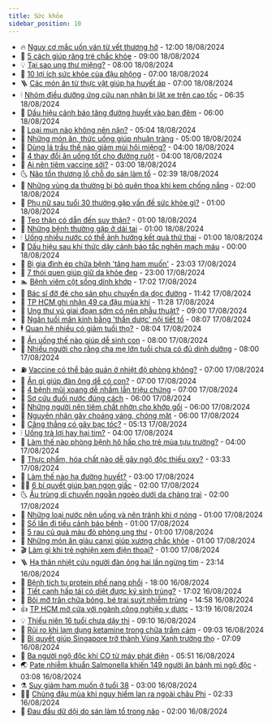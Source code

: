 ```yaml
---
title: Sức khỏe
sidebar_position: 10
---
```


<!-- vnexpress-suc-khoe:START -->
- 🔥 [Nguy cơ mắc uốn ván từ vết thương hở](https://vnexpress.net/nguy-co-mac-uon-van-tu-vet-thuong-ho-4782761.html) - 12:00 18/08/2024
- 🥰 [5 cách giúp răng trẻ chắc khỏe](https://vnexpress.net/5-cach-giup-rang-tre-chac-khoe-4782770.html) - 09:00 18/08/2024
- 💡 [Tại sao ung thư miệng?](https://vnexpress.net/tai-sao-ung-thu-mieng-4782793.html) - 08:00 18/08/2024
- 🤗 [10 lợi ích sức khỏe của đậu phộng](https://vnexpress.net/10-loi-ich-suc-khoe-cua-dau-phong-4777884.html) - 07:00 18/08/2024
- 🪜 [Các món ăn từ thực vật giúp hạ huyết áp](https://vnexpress.net/cac-mon-an-tu-thuc-vat-giup-ha-huyet-ap-4782631.html) - 07:00 18/08/2024
- 🕯 [Nhóm điều dưỡng ứng cứu nạn nhân bị lật xe trên cao tốc](https://vnexpress.net/nhom-dieu-duong-ung-cuu-nan-nhan-bi-lat-xe-tren-cao-toc-4782826.html) - 06:35 18/08/2024
- 🤭 [Dấu hiệu cảnh báo tăng đường huyết vào ban đêm](https://vnexpress.net/dau-hieu-canh-bao-tang-duong-huyet-vao-ban-dem-4782698.html) - 06:00 18/08/2024
- 👀 [Loại mụn nào không nên nặn?](https://vnexpress.net/loai-mun-nao-khong-nen-nan-4780904.html) - 05:04 18/08/2024
- 🌋 [Những món ăn, thức uống giúp nhuận tràng](https://vnexpress.net/nhung-mon-an-thuc-uong-giup-nhuan-trang-4782543.html) - 05:00 18/08/2024
- 🫶 [Dùng lá trầu thế nào giảm mùi hôi miệng?](https://vnexpress.net/dung-la-trau-the-nao-giam-mui-hoi-mieng-4782713.html) - 04:00 18/08/2024
- 🦆 [4 thay đổi ăn uống tốt cho đường ruột](https://vnexpress.net/4-thay-doi-an-uong-tot-cho-duong-ruot-4782606.html) - 04:00 18/08/2024
- 🚀 [Ai nên tiêm vaccine sởi?](https://vnexpress.net/ai-nen-tiem-vaccine-soi-4782759.html) - 03:00 18/08/2024
- 🌜 [Não tổn thương lỗ chỗ do sán làm tổ](https://vnexpress.net/nao-ton-thuong-lo-cho-do-san-lam-to-4782539.html) - 02:39 18/08/2024
- 🧰 [Những vùng da thường bị bỏ quên thoa khi kem chống nắng](https://vnexpress.net/nhung-vung-da-thuong-bi-bo-quen-thoa-khi-kem-chong-nang-4782531.html) - 02:00 18/08/2024
- 💫 [Phụ nữ sau tuổi 30 thường gặp vấn đề sức khỏe gì?](https://vnexpress.net/phu-nu-sau-tuoi-30-thuong-gap-van-de-suc-khoe-gi-4782705.html) - 01:00 18/08/2024
- 🌝 [Teo thận có dẫn đến suy thận?](https://vnexpress.net/teo-than-co-dan-den-suy-than-4782678.html) - 01:00 18/08/2024
- 🗽 [Những bệnh thường gặp ở dái tai](https://vnexpress.net/nhung-benh-thuong-gap-o-dai-tai-4782611.html) - 01:00 18/08/2024
- 🕯 [Uống nhiều nước có thể ảnh hưởng kết quả thử thai](https://vnexpress.net/uong-nhieu-nuoc-co-the-anh-huong-ket-qua-thu-thai-4782486.html) - 01:00 18/08/2024
- 🦅 [Dấu hiệu sau khi thức dậy cảnh báo tắc nghẽn mạch máu](https://vnexpress.net/dau-hieu-sau-khi-thuc-day-canh-bao-tac-nghen-mach-mau-4782563.html) - 00:00 18/08/2024
- 🦆 [Bị gia đình ép chữa bệnh &#39;tăng ham muốn&#39;](https://vnexpress.net/bi-gia-dinh-ep-chua-benh-tang-ham-muon-4780062.html) - 23:03 17/08/2024
- 🎊 [7 thói quen giúp giữ da khỏe đẹp](https://vnexpress.net/7-thoi-quen-giup-giu-da-khoe-dep-4780885.html) - 23:00 17/08/2024
- 🏊 [Bệnh viêm cột sống dính khớp](https://vnexpress.net/benh-viem-cot-song-dinh-khop-4780137.html) - 17:02 17/08/2024
- 📝 [Bác sĩ đỡ đẻ cho sản phụ chuyển dạ dọc đường](https://vnexpress.net/bac-si-do-de-cho-san-phu-chuyen-da-doc-duong-4782670.html) - 11:42 17/08/2024
- 💯 [TP HCM ghi nhận 49 ca đậu mùa khỉ](https://vnexpress.net/tp-hcm-ghi-nhan-49-ca-dau-mua-khi-4782627.html) - 11:28 17/08/2024
- 🌊 [Ung thư vú giai đoạn sớm có nên phẫu thuật?](https://vnexpress.net/ung-thu-vu-giai-doan-som-co-nen-phau-thuat-4782565.html) - 09:00 17/08/2024
- 🚀 [Ngăn tuổi mãn kinh bằng &#39;thần dược&#39; nội tiết tố](https://vnexpress.net/ngan-tuoi-man-kinh-bang-than-duoc-noi-tiet-to-4780936.html) - 08:07 17/08/2024
- 🕴 [Quan hệ nhiều có giảm tuổi thọ?](https://vnexpress.net/quan-he-nhieu-co-giam-tuoi-tho-4781028.html) - 08:04 17/08/2024
- 🗽 [Ăn uống thế nào giúp dễ sinh con](https://vnexpress.net/an-uong-the-nao-giup-de-sinh-con-4782415.html) - 08:00 17/08/2024
- 🎡 [Nhiều người cho rằng cha mẹ lớn tuổi chưa có đủ dinh dưỡng](https://vnexpress.net/nhieu-nguoi-cho-rang-cha-me-lon-tuoi-chua-co-du-dinh-duong-4782389.html) - 08:00 17/08/2024
- ⛽️ [Vaccine có thể bảo quản ở nhiệt độ phòng không?](https://vnexpress.net/vaccine-co-the-bao-quan-o-nhiet-do-phong-khong-4782567.html) - 07:00 17/08/2024
- 🦆 [Ăn gì giúp đàn ông dễ có con?](https://vnexpress.net/an-gi-giup-dan-ong-de-co-con-4782559.html) - 07:00 17/08/2024
- 🤩 [4 bệnh mũi xoang dễ nhầm lẫn triệu chứng](https://vnexpress.net/4-benh-mui-xoang-de-nham-lan-trieu-chung-4782494.html) - 07:00 17/08/2024
- 🦒 [Sơ cứu đuối nước đúng cách](https://vnexpress.net/so-cuu-duoi-nuoc-dung-cach-4780947.html) - 06:00 17/08/2024
- 💫 [Những người nên tiêm chất nhờn cho khớp gối](https://vnexpress.net/nhung-nguoi-nen-tiem-chat-nhon-cho-khop-goi-4782536.html) - 06:00 17/08/2024
- 🐘 [Nguyên nhân gây choáng váng, chóng mặt](https://vnexpress.net/nguyen-nhan-gay-choang-vang-chong-mat-4782408.html) - 06:00 17/08/2024
- 🚀 [Căng thẳng có gây bạc tóc?](https://vnexpress.net/cang-thang-co-gay-bac-toc-4782329.html) - 05:13 17/08/2024
- 🕯 [Uống trà lợi hay hại tim?](https://vnexpress.net/uong-tra-loi-hay-hai-tim-4782443.html) - 04:00 17/08/2024
- 🦏 [Làm thế nào phòng bệnh hô hấp cho trẻ mùa tựu trường?](https://vnexpress.net/lam-the-nao-phong-benh-ho-hap-cho-tre-mua-tuu-truong-4782411.html) - 04:00 17/08/2024
- 🦄 [Thực phẩm, hóa chất nào dễ gây ngộ độc thiếu oxy?](https://vnexpress.net/thuc-pham-hoa-chat-nao-de-gay-ngo-doc-thieu-oxy-4780770.html) - 03:33 17/08/2024
- 🦒 [Làm thế nào hạ đường huyết?](https://vnexpress.net/lam-the-nao-ha-duong-huyet-4782427.html) - 03:00 17/08/2024
- 👨‍🏫 [6 bí quyết giúp bạn ngon giấc](https://vnexpress.net/6-bi-quyet-giup-ban-ngon-giac-4781231.html) - 02:00 17/08/2024
- 🌜 [Ấu trùng di chuyển ngoằn ngoèo dưới da chàng trai](https://vnexpress.net/au-trung-di-chuyen-ngoan-ngoeo-duoi-da-chang-trai-4782410.html) - 02:00 17/08/2024
- 🚀 [Những loại nước nên uống và nên tránh khi ợ nóng](https://vnexpress.net/nhung-loai-nuoc-nen-uong-va-nen-tranh-khi-o-nong-4782418.html) - 01:00 17/08/2024
- 💃 [Số lần đi tiểu cảnh báo bệnh](https://vnexpress.net/so-lan-di-tieu-canh-bao-benh-4782414.html) - 01:00 17/08/2024
- 💯 [5 rau củ quả màu đỏ phòng ung thư](https://vnexpress.net/5-rau-cu-qua-mau-do-phong-ung-thu-4782388.html) - 01:00 17/08/2024
- 🤔 [Những món ăn giàu canxi giúp xương chắc khỏe](https://vnexpress.net/nhung-mon-an-giau-canxi-giup-xuong-chac-khoe-4782387.html) - 01:00 17/08/2024
- 🎬 [Làm gì khi trẻ nghiện xem điện thoại?](https://vnexpress.net/lam-gi-khi-tre-nghien-xem-dien-thoai-4782386.html) - 01:00 17/08/2024
- 🪜 [Hạ thân nhiệt cứu người đàn ông hai lần ngừng tim](https://vnexpress.net/ha-than-nhiet-cuu-nguoi-dan-ong-hai-lan-ngung-tim-4782401.html) - 23:14 16/08/2024
- 🦣 [Bệnh tích tụ protein phế nang phổi](https://vnexpress.net/benh-tich-tu-protein-phe-nang-phoi-4778647.html) - 18:00 16/08/2024
- 🧐 [Tiết canh hấp tái có diệt được ký sinh trùng?](https://vnexpress.net/tiet-canh-hap-tai-co-diet-duoc-ky-sinh-trung-4780542.html) - 17:02 16/08/2024
- 🤡 [Bôi mỡ trăn chữa bỏng, bé trai suýt nhiễm trùng](https://vnexpress.net/boi-mo-tran-chua-bong-be-trai-suyt-nhiem-trung-4782371.html) - 14:58 16/08/2024
- 👍 [TP HCM mở cửa với ngành công nghiệp y dược](https://vnexpress.net/tp-hcm-mo-cua-voi-nganh-cong-nghiep-y-duoc-4782276.html) - 13:19 16/08/2024
- 💡 [Thiếu niên 16 tuổi chưa dậy thì](https://vnexpress.net/thieu-nien-16-tuoi-chua-day-thi-4781821.html) - 09:10 16/08/2024
- 💯 [Rủi ro khi lạm dụng ketamine trong chữa trầm cảm](https://vnexpress.net/rui-ro-khi-lam-dung-ketamine-trong-chua-tram-cam-4782306.html) - 09:03 16/08/2024
- 🧠 [Bí quyết giúp Singapore trở thành Vùng Xanh trường thọ](https://vnexpress.net/bi-quyet-giup-singapore-tro-thanh-vung-xanh-truong-tho-4782231.html) - 07:09 16/08/2024
- 🎡 [Ba người ngộ độc khí CO từ máy phát điện](https://vnexpress.net/ba-nguoi-ngo-doc-khi-co-tu-may-phat-dien-4782174.html) - 05:51 16/08/2024
- 🌏 [Pate nhiễm khuẩn Salmonella khiến 149 người ăn bánh mì ngộ độc](https://vnexpress.net/pate-nhiem-khuan-salmonella-khien-149-nguoi-an-banh-mi-ngo-doc-4782063.html) - 03:08 16/08/2024
- ⚗️ [Suy giảm ham muốn ở tuổi 38](https://vnexpress.net/suy-giam-ham-muon-o-tuoi-38-4780938.html) - 03:00 16/08/2024
- 👨‍🏫 [Chủng đậu mùa khỉ nguy hiểm lan ra ngoài châu Phi](https://vnexpress.net/chung-dau-mua-khi-nguy-hiem-lan-ra-ngoai-chau-phi-4782064.html) - 02:33 16/08/2024
- 🤖 [Đau đầu dữ dội do sán làm tổ trong não](https://vnexpress.net/dau-dau-du-doi-do-san-lam-to-trong-nao-4781949.html) - 02:00 16/08/2024<!-- vnexpress-suc-khoe:END -->
